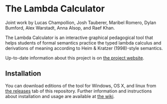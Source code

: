# The Lambda Calculator

Joint work by Lucas Champollion, Josh Tauberer, Maribel Romero, Dylan
Bumford, Alex Warstadt, Anna Alsop, and Raef Khan.

The Lambda Calculator is an interactive graphical pedagogical tool that helps
students of formal semantics practice the typed lambda calculus and derivations
of meaning according to Heim & Kratzer (1998)-style semantics.

Up-to-date information about this project is on [the project
website](http://lambdacalculator.com).


## Installation

You can download editions of the tool for Windows, OS X, and linux from [the
releases](https://github.com/nyusemantics/LambdaCalculatorPublic/releases) tab of this
repository. Further information and instructions about installation and usage
are available at [the wiki](https://github.com/nyusemantics/LambdaCalculatorPublic/wiki).
